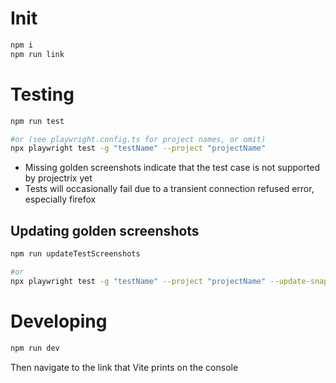 # Init

```bash
npm i
npm run link
```

# Testing

```bash
npm run test

#or (see playwright.config.ts for project names, or omit)
npx playwright test -g "testName" --project "projectName"
```

- Missing golden screenshots indicate that the test case is not supported by projectrix yet
- Tests will occasionally fail due to a transient connection refused error, especially firefox

## Updating golden screenshots

```bash
npm run updateTestScreenshots

#or
npx playwright test -g "testName" --project "projectName" --update-snapshots
```

# Developing

```bash
npm run dev
```

Then navigate to the link that Vite prints on the console
